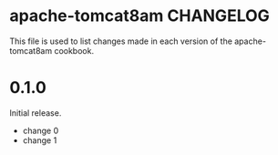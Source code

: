 # apache-tomcat8am CHANGELOG

This file is used to list changes made in each version of the apache-tomcat8am cookbook.

# 0.1.0

Initial release.

- change 0
- change 1

